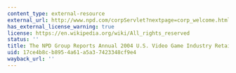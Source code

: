```yaml
---
content_type: external-resource
external_url: http://www.npd.com/corpServlet?nextpage=corp_welcome.html
has_external_license_warning: true
license: https://en.wikipedia.org/wiki/All_rights_reserved
status: ''
title: The NPD Group Reports Annual 2004 U.S. Video Game Industry Retail Sales
uid: 17ce4b8c-b895-4a61-a5a3-7423348cf9e4
wayback_url: ''
---
```

